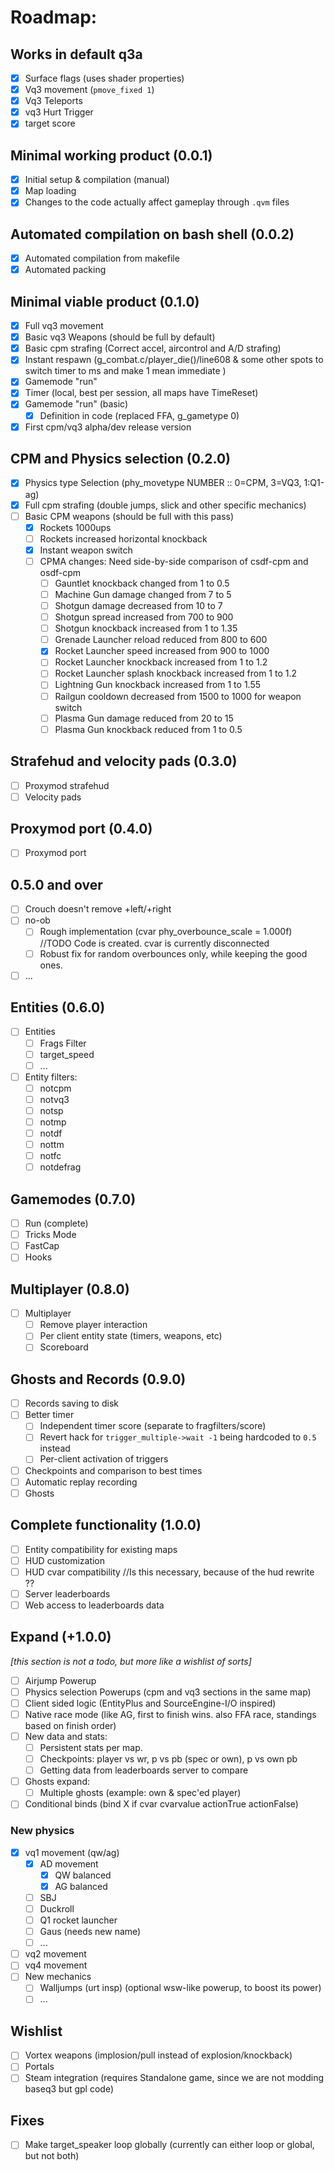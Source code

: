 # Roadmap:
## Works in default q3a
- [x] Surface flags (uses shader properties)
- [x] Vq3 movement (`pmove_fixed 1`)
- [x] Vq3 Teleports
- [x] vq3 Hurt Trigger
- [x] target score

## Minimal working product (0.0.1)
- [x] Initial setup & compilation (manual)
- [x] Map loading
- [x] Changes to the code actually affect gameplay through `.qvm` files

## Automated compilation on bash shell (0.0.2)
- [x] Automated compilation from makefile
- [x] Automated packing

## Minimal viable product (0.1.0)
- [x] Full vq3 movement
- [x] Basic vq3 Weapons (should be full by default)  
- [x] Basic cpm strafing (Correct accel, aircontrol and A/D strafing)
- [x] Instant respawn (g_combat.c/player_die()/line608  & some other spots to switch timer to ms and make 1 mean immediate )
- [x] Gamemode "run"
- [x] Timer (local, best per session, all maps have TimeReset)
- [x] Gamemode "run" (basic)
  - [x] Definition in code (replaced FFA, g_gametype 0)
- [x] First cpm/vq3 alpha/dev release version

## CPM and Physics selection (0.2.0)
- [x] Physics type Selection (phy_movetype NUMBER :: 0=CPM, 3=VQ3, 1:Q1-ag)
- [x] Full cpm strafing (double jumps, slick and other specific mechanics)
- [ ] Basic CPM weapons (should be full with this pass)
  - [x] Rockets 1000ups
  - [ ] Rockets increased horizontal knockback
  - [x] Instant weapon switch
  - [ ] CPMA changes: Need side-by-side comparison of csdf-cpm and osdf-cpm
    - [ ] Gauntlet knockback changed from 1 to 0.5
    - [ ] Machine Gun damage changed from 7 to 5
    - [ ] Shotgun damage decreased from 10 to 7
    - [ ] Shotgun spread increased from 700 to 900
    - [ ] Shotgun knockback increased from 1 to 1.35
    - [ ] Grenade Launcher reload reduced from 800 to 600
    - [x] Rocket Launcher speed increased from 900 to 1000
    - [ ] Rocket Launcher knockback increased from 1 to 1.2
    - [ ] Rocket Launcher splash knockback increased from 1 to 1.2
    - [ ] Lightning Gun knockback increased from 1 to 1.55
    - [ ] Railgun cooldown decreased from 1500 to 1000 for weapon switch
    - [ ] Plasma Gun damage reduced from 20 to 15
    - [ ] Plasma Gun knockback reduced from 1 to 0.5

## Strafehud and velocity pads (0.3.0)
- [ ] Proxymod strafehud
- [ ] Velocity pads  

## Proxymod port (0.4.0) 
- [ ] Proxymod port


## 0.5.0 and over
- [ ] Crouch doesn't remove +left/+right
- [ ] no-ob
  - [ ] Rough implementation (cvar phy_overbounce_scale = 1.000f) //TODO Code is created. cvar is currently disconnected
  - [ ] Robust fix for random overbounces only, while keeping the good ones.
- [ ] ...

## Entities (0.6.0)
- [ ] Entities
  - [ ] Frags Filter
  - [ ] target_speed
  - [ ] ...
- [ ] Entity filters:
  - [ ] notcpm
  - [ ] notvq3
  - [ ] notsp
  - [ ] notmp
  - [ ] notdf
  - [ ] nottm
  - [ ] notfc
  - [ ] notdefrag

## Gamemodes (0.7.0)
- [ ] Run (complete)
- [ ] Tricks Mode
- [ ] FastCap
- [ ] Hooks

## Multiplayer (0.8.0)
- [ ] Multiplayer
  - [ ] Remove player interaction
  - [ ] Per client entity state (timers, weapons, etc)
  - [ ] Scoreboard

## Ghosts and Records (0.9.0)
- [ ] Records saving to disk 
- [ ] Better timer
  - [ ] Independent timer score (separate to fragfilters/score)
  - [ ] Revert hack for `trigger_multiple->wait -1` being hardcoded to `0.5` instead
  - [ ] Per-client activation of triggers
- [ ] Checkpoints and comparison to best times
- [ ] Automatic replay recording
- [ ] Ghosts

## Complete functionality (1.0.0)
- [ ] Entity compatibility for existing maps
- [ ] HUD customization
- [ ] HUD cvar compatibility   //Is this necessary, because of the hud rewrite ??
- [ ] Server leaderboards
- [ ] Web access to leaderboards data

## Expand (+1.0.0)
_[this section is not a todo, but more like a wishlist of sorts]_
- [ ] Airjump Powerup
- [ ] Physics selection Powerups (cpm and vq3 sections in the same map)
- [ ] Client sided logic (EntityPlus and SourceEngine-I/O inspired)
- [ ] Native race mode (like AG, first to finish wins. also FFA race, standings based on finish order)
- [ ] New data and stats:
  - [ ] Persistent stats per map.
  - [ ] Checkpoints: player vs wr, p vs pb (spec or own), p vs own pb
  - [ ] Getting data from leaderboards server to compare
- [ ] Ghosts expand:
  - [ ] Multiple ghosts (example: own & spec'ed player)
- [ ] Conditional binds (bind X if cvar cvarvalue actionTrue actionFalse)

### New physics
- [x] vq1 movement (qw/ag)
  - [x] AD movement
    - [x] QW balanced
    - [x] AG balanced
  - [ ] SBJ
  - [ ] Duckroll
  - [ ] Q1 rocket launcher
  - [ ] Gaus (needs new name)
  - [ ] ...
- [ ] vq2 movement
- [ ] vq4 movement
- [ ] New mechanics
  - [ ] Walljumps (urt insp) (optional wsw-like powerup, to boost its power)
  - [ ] ...

## Wishlist
- [ ] Vortex weapons (implosion/pull instead of explosion/knockback)
- [ ] Portals
- [ ] Steam integration (requires Standalone game, since we are not modding baseq3 but gpl code)

## Fixes
- [ ] Make target_speaker loop globally (currently can either loop or global, but not both)

